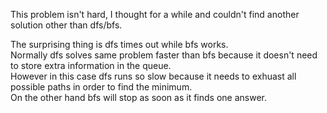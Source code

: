 This problem isn't hard, I thought for a while and couldn't find another solution other than dfs/bfs.

The surprising thing is dfs times out while bfs works.\
Normally dfs solves same problem faster than bfs because it doesn't need to store extra information in the queue.\
However in this case dfs runs so slow because it needs to exhuast all possible paths in order to find the minimum.\
On the other hand bfs will stop as soon as it finds one answer.
